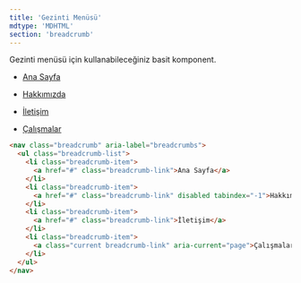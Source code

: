 ```yaml
---
title: 'Gezinti Menüsü'
mdtype: 'MDHTML'
section: 'breadcrumb'
---
```


Gezinti menüsü için kullanabileceğiniz basit komponent.

<div class="gra-s-wrapper">
<nav class="breadcrumb" aria-label="breadcrumbs">
<ul class="breadcrumb-list">
<li class="breadcrumb-item">

[Ana Sayfa](/docs/breadcrumb/# 'BreadcrumbLink')

</li>
<li class="breadcrumb-item">

[Hakkımızda](/docs/breadcrumb/# 'BreadcrumbLink')

</li>
<li class="breadcrumb-item">

[İletişim](/docs/breadcrumb/# 'BreadcrumbLink')

</li>
<li class="breadcrumb-item">

[Çalışmalar](/docs/breadcrumb/# 'BreadcrumbLinkCurrent')

</li>
</ul>
</nav>
</div>


```html
<nav class="breadcrumb" aria-label="breadcrumbs">
  <ul class="breadcrumb-list">
    <li class="breadcrumb-item">
      <a href="#" class="breadcrumb-link">Ana Sayfa</a>
    </li>
    <li class="breadcrumb-item">
      <a href="#" class="breadcrumb-link" disabled tabindex="-1">Hakkımızda</a>
    </li>
    <li class="breadcrumb-item">
      <a href="#" class="breadcrumb-link">İletişim</a>
    </li>
    <li class="breadcrumb-item">
      <a class="current breadcrumb-link" aria-current="page">Çalışmalar</a>
    </li>
  </ul>
</nav>
```